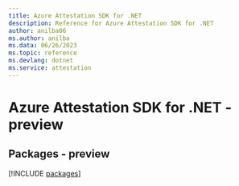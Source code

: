 ```yaml
---
title: Azure Attestation SDK for .NET
description: Reference for Azure Attestation SDK for .NET
author: anilba06
ms.author: anilba
ms.data: 06/26/2023
ms.topic: reference
ms.devlang: dotnet
ms.service: attestation
---
```

# Azure Attestation SDK for .NET - preview
## Packages - preview
[!INCLUDE [packages](attestation-index.md)]